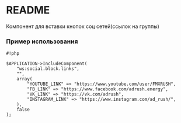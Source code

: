 # README #
Компонент для вставки кнопок соц сетей(ссылок на группы)

### Пример использования ###


```
#!php

$APPLICATION->IncludeComponent(
	"ws:social.block.links",
	"",
	array(
		"YOUTUBE_LINK" => "https://www.youtube.com/user/FMXRUSH",
		"FB_LINK" => "https://www.facebook.com/adrush.energy",
		"VK_LINK" => "https://vk.com/adrush",
		"INSTAGRAM_LINK" => "https://www.instagram.com/ad_rush/",
	),
	false
); 
```